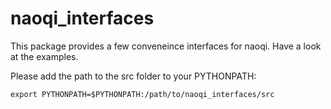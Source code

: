 # naoqi_interfaces

This package provides a few conveneince interfaces for naoqi. Have a look at the examples.

Please add the path to the src folder to your PYTHONPATH:

```
export PYTHONPATH=$PYTHONPATH:/path/to/naoqi_interfaces/src
```

